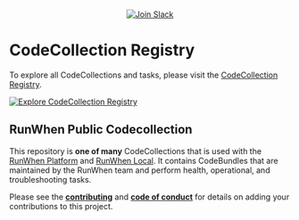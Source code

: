 
<p align="center">
  <br>
  <a href="https://runwhen.slack.com/join/shared_invite/zt-1l7t3tdzl-IzB8gXDsWtHkT8C5nufm2A">
    <img src="https://img.shields.io/badge/Join%20Slack-%23E01563.svg?&style=for-the-badge&logo=slack&logoColor=white" alt="Join Slack">
  </a>
</p>

# CodeCollection Registry
To explore all CodeCollections and tasks, please visit the [CodeCollection Registry](https://registry.runwhen.com/).  

[![Explore CodeCollection Registry](https://storage.googleapis.com/runwhen-nonprod-shared-images/screenshots/registry.png)](https://registry.runwhen.com)

## RunWhen Public Codecollection
This repository is **one of many** CodeCollections that is used with the [RunWhen Platform](https://www.runwhen.com) and [RunWhen Local](https://docs.runwhen.com/public/v/runwhen-local). It contains CodeBundles that are maintained by the RunWhen team and perform health, operational, and troubleshooting tasks. 

Please see the **[contributing](CONTRIBUTING.md)** and **[code of conduct](CODE_OF_CONDUCT.md)** for details on adding your contributions to this project. 

